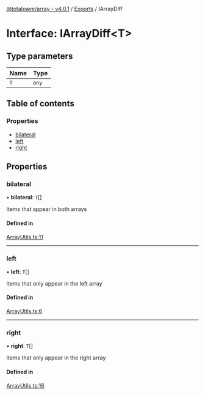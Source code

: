[@totalpave/array - v4.0.1](../README.md) / [Exports](../modules.md) / IArrayDiff

# Interface: IArrayDiff<T\>

## Type parameters

| Name | Type |
| :------ | :------ |
| `T` | `any` |

## Table of contents

### Properties

- [bilateral](IArrayDiff.md#bilateral)
- [left](IArrayDiff.md#left)
- [right](IArrayDiff.md#right)

## Properties

### bilateral

• **bilateral**: `T`[]

Items that appear in both arrays

#### Defined in

[ArrayUtils.ts:11](https://github.com/totalpave/array/blob/9d9fac7/src/ArrayUtils.ts#L11)

___

### left

• **left**: `T`[]

Items that only appear in the left array

#### Defined in

[ArrayUtils.ts:6](https://github.com/totalpave/array/blob/9d9fac7/src/ArrayUtils.ts#L6)

___

### right

• **right**: `T`[]

Items that only appear in the right array

#### Defined in

[ArrayUtils.ts:16](https://github.com/totalpave/array/blob/9d9fac7/src/ArrayUtils.ts#L16)

